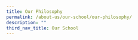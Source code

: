 ```yaml
---
title: Our Philosophy
permalink: /about-us/our-school/our-philosophy/
description: ""
third_nav_title: Our School
---
```

